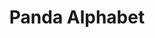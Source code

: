 ---
layout: image
published: true
category: images
type: image

title: Panda Alphabet

src: panda-z

caption-title: "Z"
caption: "collage"

albums:
    - "panda"
---